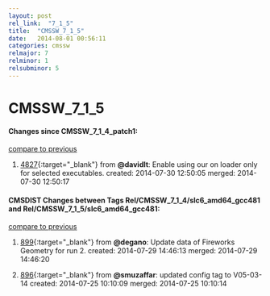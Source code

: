 ```yaml
---
layout: post
rel_link:  "7_1_5"
title:  "CMSSW_7_1_5"
date:   2014-08-01 00:56:11
categories: cmssw
relmajor: 7
relminor: 1
relsubminor: 5
---
```


# CMSSW_7_1_5
#### Changes since CMSSW_7_1_4_patch1:

[compare to previous](https://github.com/cms-sw/cmssw/compare/CMSSW_7_1_4_patch1...CMSSW_7_1_5)



1. [4827](http://github.com/cms-sw/cmssw/pull/4827){:target="_blank"}  from **@davidlt**: Enable using our on loader only for selected executables. created: 2014-07-30 12:50:05 merged: 2014-07-30 12:50:17

#### CMSDIST Changes between Tags Rel/CMSSW_7_1_4/slc6_amd64_gcc481 and Rel/CMSSW_7_1_5/slc6_amd64_gcc481:

[compare to previous](https://github.com/cms-sw/cmsdist/compare/Rel/CMSSW_7_1_4/slc6_amd64_gcc481...Rel/CMSSW_7_1_5/slc6_amd64_gcc481)



1. [899](http://github.com/cms-sw/cmsdist/pull/899){:target="_blank"}  from **@degano**: Update data of Fireworks Geometry for run 2. created: 2014-07-29 14:46:13 merged: 2014-07-29 14:46:20

2. [896](http://github.com/cms-sw/cmsdist/pull/896){:target="_blank"}  from **@smuzaffar**: updated config tag to V05-03-14 created: 2014-07-25 10:10:09 merged: 2014-07-25 10:10:14
